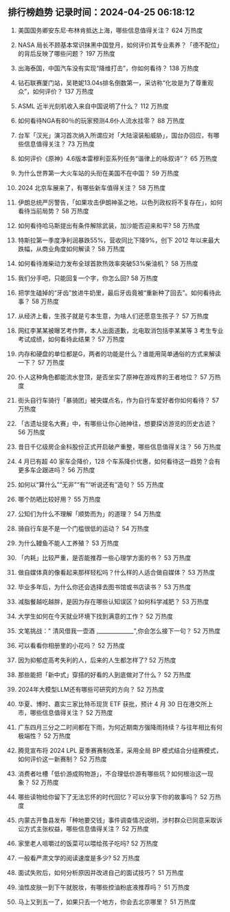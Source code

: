 
## 排行榜趋势 记录时间：2024-04-25 06:18:12
  
  1. 美国国务卿安东尼·布林肯抵达上海，哪些信息值得关注？ 624 万热度
    
  2. NASA 局长不顾基本常识抹黑中国登月，如何评价其专业素养？「德不配位」的背后反映了哪些问题？ 197 万热度
    
  3. 出海泰国，中国汽车没有实现“降维打击”，你如何看待？ 138 万热度
    
  4. 钻石联赛厦门站，吴艳妮13.04s排名倒数第一，采访称“化妆是为了尊重观众”，如何评价？ 137 万热度
    
  5. ASML 近半光刻机收入来自中国说明了什么？ 112 万热度
    
  6. 如何看待NGA有80％的玩家预测4.6仆人流水挂零？ 88 万热度
    
  7. 台军「汉光」演习首次纳入所谓应对「大陆滚装船威胁」，国台办回应，有哪些信息值得关注？ 73 万热度
    
  8. 如何评价《原神》4.6版本雷穆利亚系列任务“谐律上的咏叙诗”？ 65 万热度
    
  9. 为什么世界第一大火车站的头衔在美国不在中国？ 59 万热度
    
  10. 2024 北京车展来了，有哪些新车值得关注？ 58 万热度
    
  11. 伊朗总统严厉警告，「如果攻击伊朗神圣之地，以色列政权将不复存在」，如何看待当前局势？ 58 万热度
    
  12. 如何看待哈马斯提出有条件解除武装，加沙能否迎来和平? 58 万热度
    
  13. 特斯拉第一季度净利润暴跌55%，营收同比下降9%，创下 2012 年以来最大跌幅，从商业角度如何解读？ 58 万热度
    
  14. 如何看待潍柴动力发布全球首款热效率突破53%柴油机？ 58 万热度
    
  15. 我们分手吧，只能回复一个字，你怎么回? 58 万热度
    
  16. 把学生磕掉的“牙齿”放进牛奶里，最后牙齿竟被“重新种了回去”。如何看待此事？ 58 万热度
    
  17. 从经济上看，生孩子就是亏本生意，为啥人们还愿意生孩子？ 57 万热度
    
  18. 网红李某某被曝艺考作弊，本人出面道歉，北电取消包括李某某等 3 考生专业考试成绩，如何看待此结果？ 57 万热度
    
  19. 内存和硬盘的单位都是G，两者的功能是什么？谁能用简单通俗的方式来解读一下？ 57 万热度
    
  20. 仆人这种角色都能流水登顶，是否坐实了原神在游戏界的王者地位？ 57 万热度
    
  21. 街头自行车骑行「暴骑团」被央媒点名，作为自行车爱好者你如何看待？ 57 万热度
    
  22. 「古遗址提名大赛」中，有哪些让你心驰神往，想要探访游览的历史古迹？ 56 万热度
    
  23. 昔日千亿级房企金科股份正式开启破产重整，哪些信息值得关注？ 56 万热度
    
  24. 4 月已有超 40 家车企降价，128 个车系降价优惠，如何看待这一趋势？会有更多车企跟进吗？ 56 万热度
    
  25. 如何以“算什么”“无非”“有”“听说还有”造句？ 55 万热度
    
  26. 哪个防晒比较好用？ 55 万热度
    
  27. 公知们为什么不理解「顺势而为」的道理？ 54 万热度
    
  28. 骑自行车是不是一个门槛很低的运动？ 54 万热度
    
  29. 为什么鳗鱼不能人工养殖？ 53 万热度
    
  30. 「内耗」比较严重，是否能推荐一些心理学方面的书？ 53 万热度
    
  31. 做自媒体真的像看起来那样轻松吗？什么样的人适合做自媒体？ 53 万热度
    
  32. 毕业多年后，为什么你还会选择去图书馆或书店读书？ 53 万热度
    
  33. 减脂餐越吃越胖，是因为存在哪些认知误区？如何科学减肥？ 53 万热度
    
  34. 大学生如何在今天就业环境下找到满意的工作？ 52 万热度
    
  35. 文笔挑战：" 清风借我一壶酒 ,_____________",你会怎么接下一句？ 52 万热度
    
  36. 可以看看你相册里的小花吗？ 52 万热度
    
  37. 因为抑郁症高考失利的人，后来的人生都怎样了? 52 万热度
    
  38. 那些能把「新中式」穿搭的好看的人到底做对了什么？ 52 万热度
    
  39. 2024年大模型LLM还有哪些可研究的方向？ 52 万热度
    
  40. 华夏、博时、嘉实三家比特币现货 ETF 获批，预计 4 月 30 日在港交所上市，哪些信息值得关注？ 52 万热度
    
  41. 广东四月三分之二时间都在下雨，为何近期南方强降雨持续？与往年相比有何极端性？ 52 万热度
    
  42. 腾竞宣布将 2024 LPL 夏季赛赛制改革，采用全局 BP 模式结合分组赛模式，如何评价这一新赛制？ 52 万热度
    
  43. 消费者吐槽「低价游成购物游」，不合理低价游有哪些坑？如何根治这一现象？ 52 万热度
    
  44. 哪些读物给你留下了无法忘怀的时代回忆？可以分享下你的故事吗？ 52 万热度
    
  45. 内蒙古开鲁县发布「种地要交钱」事件调查情况说明，涉村群众已同意采取诉讼方式主张权益，哪些信息值得关注？ 52 万热度
    
  46. 家里老人咀嚼过的饭菜可以喂给孩子吃吗? 52 万热度
    
  47. 一般看严肃文学的阅读速度是多少? 52 万热度
    
  48. 面试失败后，如何分析原因并改进自己的面试技巧？ 51 万热度
    
  49. 油性皮肤一到下午就脱妆，有哪些控油粉底液推荐吗？ 51 万热度
    
  50. 马上又到五一了，如果只去一个地方，你会去北京哪里？ 51 万热度
    